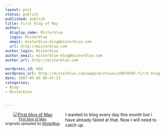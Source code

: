 ```yaml
---
layout: post
status: publish
published: publish
title: First blog of May
author:
  display_name: Misterblue
  login: Misterblue
  email: misterblue-blog@misterblue.com
  url: http://misterblue.com
author_login: Misterblue
author_email: misterblue-blog@misterblue.com
author_url: http://misterblue.com

wordpress_id: 684
wordpress_url: http://misterblue.com/wwpp/archives/20070505-first-blog-of-may
date: 2007-05-05 06:47:23
categories:
- Blog
- Misterblue


---
```

<style type="text/css">
.flickr-photo { }
.flickr-frame { float: left; text-align: center; margin-right: 15px; margin-bottom: 15px; }
.flickr-caption { font-size: 0.8em; margin-top: 0px; }
</style>

<div class="flickr-frame">
	<a href="http://www.flickr.com/photos/misterblue/485755176/" title="photo sharing"><img src="http://farm1.static.flickr.com/216/485755176_00c55f3af2_m.jpg" class="flickr-photo" alt="First blog of May" /></a><br />
	<span class="flickr-caption">
		<a href="http://www.flickr.com/photos/misterblue/485755176/">First blog of May</a>,<br /> originally uploaded by <a href="http://www.flickr.com/people/misterblue/">MisterBlue</a>.
	</span>
</div>
I wanted to blog every day this month but i have already failed at that. Now i will need to catch up.
<br clear="all" />
